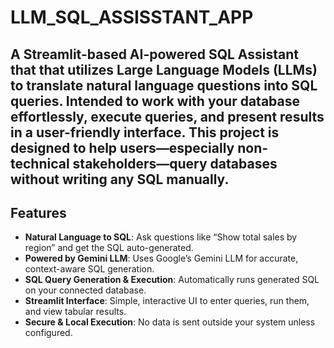 # LLM_SQL_ASSISSTANT_APP
A Streamlit-based AI-powered SQL Assistant that that utilizes Large Language Models (LLMs) to translate natural language questions into SQL queries. Intended to work with your database effortlessly, execute queries, and present results in a user-friendly interface.
This project is designed to help users—especially non-technical stakeholders—query databases without writing any SQL manually.
------
## Features

- **Natural Language to SQL**: Ask questions like “Show total sales by region” and get the SQL auto-generated.
- **Powered by Gemini LLM**: Uses Google’s Gemini LLM for accurate, context-aware SQL generation.
- **SQL Query Generation & Execution**: Automatically runs generated SQL on your connected database.
- **Streamlit Interface**: Simple, interactive UI to enter queries, run them, and view tabular results.
- **Secure & Local Execution**: No data is sent outside your system unless configured.
